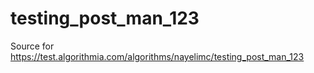 # testing_post_man_123
Source for https://test.algorithmia.com/algorithms/nayelimc/testing_post_man_123

